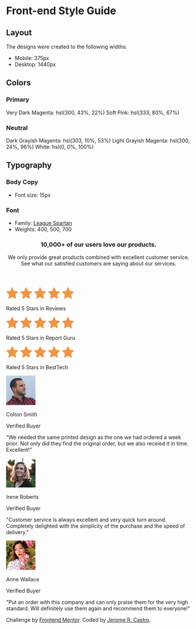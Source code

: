 # Front-end Style Guide

## Layout

The designs were created to the following widths:

- Mobile: 375px
- Desktop: 1440px

## Colors

### Primary

Very Dark Magenta: hsl(300, 43%, 22%)
Soft Pink: hsl(333, 80%, 67%)

### Neutral

Dark Grayish Magenta: hsl(303, 10%, 53%)
Light Grayish Magenta: hsl(300, 24%, 96%)
White: hsl(0, 0%, 100%)

## Typography

### Body Copy

- Font size: 15px

### Font

- Family: [League Spartan](https://fonts.google.com/specimen/League+Spartan)
- Weights: 400, 500, 700

<main>
      <section class="wrapper">
        <section class="top-container">
          <header>
            <h1>10,000+ of our users love our products.</h1>
            <article>
              <p>
                We only provide great products combined with excellent customer
                service. See what our satisfied customers are saying about our
                services.
              </p>
            </article>
          </header>
          <!-- header -->
          <section class="rating">
              <article class="rating__Reviews">
                <div class="img-stars">
                  <img src="./images/icon-star.svg" alt="star" />
                  <img src="./images/icon-star.svg" alt="star" />
                  <img src="./images/icon-star.svg" alt="star" />
                  <img src="./images/icon-star.svg" alt="star" />
                  <img src="./images/icon-star.svg" alt="star" />
                </div>
                <p>Rated 5 Stars in Reviews</p>
              </article>
              <!-- rating reviews -->
              <article class="rating__Report_Guru">
                <div class="img-stars">
                  <img src="./images/icon-star.svg" alt="star" />
                  <img src="./images/icon-star.svg" alt="star" />
                  <img src="./images/icon-star.svg" alt="star" />
                  <img src="./images/icon-star.svg" alt="star" />
                  <img src="./images/icon-star.svg" alt="star" />
                </div>
                <p>Rated 5 Stars in Report Guru</p>
              </article>
              <!-- rating report guru -->
            <article class="rating__BestTech">
              <div class="img-stars">
                <img src="./images/icon-star.svg" alt="star" />
                <img src="./images/icon-star.svg" alt="star" />
                <img src="./images/icon-star.svg" alt="star" />
                <img src="./images/icon-star.svg" alt="star" />
                <img src="./images/icon-star.svg" alt="star" />
              </div>
              <p>Rated 5 Stars in BestTech</p>
            </article>
            <!-- rating best tech -->
          </section>
          <!-- rating -->
        </section>
        <!-- top container -->
        <section class="bottom-container">
          <section class="buyer">
            <article class="buyer__CSmith">
              <div class="flex_group">
                <img src="./images/image-colton.jpg" alt="profile picture of colton">
                <div class="flex_group__details">
                  <p>Colton Smith</p>
                  <span>Verified Buyer</span>
                </div>
              </div>
              <p>"We needed the same printed design as the one we had ordered a week prior. Not only did they find the original order, but we also receied it in time. Excellent!"</p>
            </article>
            <!-- buyer c smith -->
            <article class="buyer__IRoberts">
              <div class="flex_group">
                <img src="./images/image-irene.jpg" alt="profile picture of irene">
                <div class="flex_group__details">
                  <p>Irene Roberts</p>
                  <span>Verified Buyer</span>
                </div>
              </div>
              <p>"Customer service is always excellent and very quick turn around. Completely delighted with the simplicity of the purchase and the speed of delivery."</p>
            </article>
            <!-- buyer i roberts -->
            <article class="buyer__AWallace">
              <div class="flex_group">
                <img src="./images/image-anne.jpg" alt="profile picture of anne">
                <div class="flex_group__details">
                  <p>Anne Wallace</p>
                  <span>Verified Buyer</span>
                </div>
              </div>
              <p>"Put an order with this company and can only praise them for the very high standard. Will definitely use them again and recommend them to everyone!"</p>
            </article>
            <!-- buyer a wallace -->
          </section>
          <!-- buyer -->
        </section>
        <!-- bottom-container -->
      </section>
      <!-- wrapper -->
      <footer>
      <div class="attribution">
        Challenge by
        <a href="https://www.frontendmentor.io?ref=challenge" target="_blank"
          >Frontend Mentor</a
        >. Coded by <a href="#">Jerome R. Castro</a>.
      </div>
    </footer>
    </main>